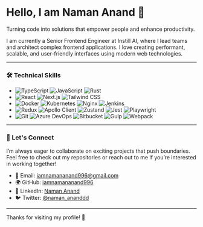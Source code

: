 # Hello, I am Naman Anand 👋

Turning code into solutions that empower people and enhance productivity.

I am currently a Senior Frontend Engineer at Instill AI, where I lead teams and architect complex frontend applications. I love creating performant, scalable, and user-friendly interfaces using modern web technologies.

---

### 🛠️ Technical Skills

- ![TypeScript](https://img.shields.io/badge/-TypeScript-3178C6?logo=typescript&logoColor=fff) ![JavaScript](https://img.shields.io/badge/-JavaScript-F7DF1E?logo=javascript&logoColor=000) ![Rust](https://img.shields.io/badge/-Rust-000000?logo=rust&logoColor=fff)
- ![React](https://img.shields.io/badge/-React-61DAFB?logo=react&logoColor=fff) ![Next.js](https://img.shields.io/badge/-Next.js-000000?logo=nextdotjs&logoColor=fff) ![Tailwind CSS](https://img.shields.io/badge/-Tailwind%20CSS-06B6D4?logo=tailwind-css&logoColor=fff)
- ![Docker](https://img.shields.io/badge/-Docker-2496ED?logo=docker&logoColor=fff) ![Kubernetes](https://img.shields.io/badge/-Kubernetes-326CE5?logo=kubernetes&logoColor=fff) ![Nginx](https://img.shields.io/badge/-Nginx-009639?logo=nginx&logoColor=fff) ![Jenkins](https://img.shields.io/badge/-Jenkins-D24939?logo=jenkins&logoColor=fff)
- ![Redux](https://img.shields.io/badge/-Redux-764ABC?logo=redux&logoColor=fff) ![Apollo Client](https://img.shields.io/badge/-Apollo%20Client-311C87?logo=apollographql&logoColor=fff) ![Zustand](https://img.shields.io/badge/-Zustand-EA4AAA?logo=none&logoColor=fff) ![Jest](https://img.shields.io/badge/-Jest-C21325?logo=jest&logoColor=fff) ![Playwright](https://img.shields.io/badge/-Playwright-2EAD33?logo=playwright&logoColor=fff)
- ![Git](https://img.shields.io/badge/-Git-F05032?logo=git&logoColor=fff) ![Azure DevOps](https://img.shields.io/badge/-Azure%20DevOps-0078D7?logo=azure-devops&logoColor=fff) ![Bitbucket](https://img.shields.io/badge/-Bitbucket-0052CC?logo=bitbucket&logoColor=fff) ![Gulp](https://img.shields.io/badge/-Gulp-CF4647?logo=gulp&logoColor=fff) ![Webpack](https://img.shields.io/badge/-Webpack-8DD6F9?logo=webpack&logoColor=000)

---

### 🤝 Let's Connect
I’m always eager to collaborate on exciting projects that push boundaries. Feel free to check out my repositories or reach out to me if you’re interested in working together!

- 📧 Email: [iamnamananand996@gmail.com](mailto:iamnamananand996@gmail.com)
- 🌍 GitHub: [iamnamananand996](https://github.com/iamnamananand996)
- 💼 LinkedIn: [Naman Anand](https://in.linkedin.com/in/naman-anand-033a39150)
- 🐦 Twitter: [@naman_ananddd](https://twitter.com/naman_ananddd)

---

Thanks for visiting my profile! 🚀

